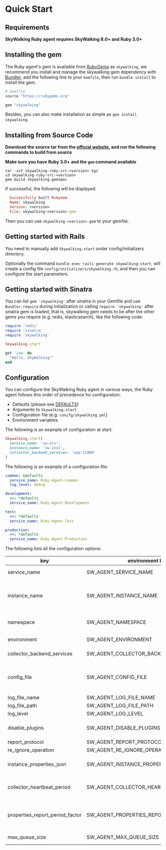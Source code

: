 # Quick Start

## Requirements

**SkyWalking Ruby agent requires SkyWalking 8.0+ and Ruby 3.0+**

## Installing the gem

The Ruby agent's gem is available from [RubyGems](https://rubygems.org/) as `skywalking`, we recommend you install and
manage the skywalking gem dependency with [Bundler](http://bundler.io/), add the following line to your `Gemfile`, then
run `bundle install` to install the gem.

~~~ruby
# Gemfile
source "https://rubygems.org"

gem "skywalking"
~~~

Besides, you can also make installation as simple as `gem install skywalking`.

## Installing from Source Code

**Download the source tar from the [official website](http://skywalking.apache.org/downloads/), and run the following commands to build from source**

**Make sure you have Ruby 3.0+ and the `gem` command available**

~~~shell
tar -zxf skywalking-ruby-src-<version>.tgz
cd skywalking-ruby-src-<version>
gem build skywalking.gemspec
~~~

If successful, the following will be displayed:

```ruby
  Successfully built RubyGem
  Name: skywalking
  Version: <version>
  File: skywalking-<version>.gem
```

Then you can use `skywalking-<version>.gem` to your gemfile.

## Getting started with Rails

You need to manually add `Skywalking.start` under config/initializers directory.

Optionally the command `bundle exec rails generate skywalking:start`, will create a config file
`config/initializers/skywalking.rb`, and then you can configure the start parameters.

## Getting started with Sinatra

You can list `gem 'skywalking'` after sinatra in your Gemfile and use `Bundler.require` during initialization or calling
`require 'skywalking'` after sinatra gem is loaded, that is, skywalking gem needs to be after the other gems you
require (e.g. redis, elasticsearch), like the following code:

~~~ruby
require 'redis'
require 'sinatra'
require 'skywalking'

Skywalking.start

get '/sw' do
  "Hello, SkyWalking!"
end
~~~

## Configuration

You can configure the SkyWalking Ruby agent in various ways, the Ruby agent follows this order of precedence for
configuration:

- Defaults (please
  see [DEFAULTS](https://github.com/apache/skywalking-ruby/blob/main/lib/skywalking/configuration.rb#L21))
- Arguments to `Skywalking.start`
- Configuration file (e.g. `conifg/skywalking.yml`)
- Environment variables

The following is an example of configuration at start:

~~~ruby
Skywalking.start(
  service_name: 'sw-srv',
  instance_name: 'sw-inst',
  collector_backend_services: 'oap:11800'
)
~~~

The following is an example of a configuration file:
~~~yaml
common: &defaults
  service_name: Ruby-Agent-Common
  log_level: debug

development:
  <<: *defaults
  service_name: Ruby-Agent-Development

test:
  <<: *defaults
  service_name: Ruby-Agent-Test

production:
  <<: *defaults
  service_name: Ruby-Agent-Production
~~~

The following lists all the configuration options:

| key                             | environment key                          | default value        | description                                                                                                                               |
|---------------------------------|------------------------------------------|----------------------|-------------------------------------------------------------------------------------------------------------------------------------------|
| service_name                    | SW_AGENT_SERVICE_NAME                    | Your_ApplicationName | The name of the service which showed in UI.                                                                                               |
| instance_name                   | SW_AGENT_INSTANCE_NAME                   | Your_InstanceName    | To obtain the environment variable key for the instance name, if it cannot be obtained, an instance name will be automatically generated. |
| namespace                       | SW_AGENT_NAMESPACE                       | Not set              | Namespace represents a subnet, such as kubernetes namespace, or 172.10..                                                                  |
| environment                     | SW_AGENT_ENVIRONMENT                     | Not set              | The name of the environment this service is deployed in                                                                                   |
| collector_backend_services      | SW_AGENT_COLLECTOR_BACKEND_SERVICES      | 127.0.0.1:11800      | Collector SkyWalking trace receiver service addresses.                                                                                    |
| config_file                     | SW_AGENT_CONFIG_FILE                     | Not set              | The absolute path to the configuration file, if empty, it will automatically search for config/skywalking.yml in the root directory.      |
| log_file_name                   | SW_AGENT_LOG_FILE_NAME                   | skywalking           | The name of the log file.                                                                                                                 |
| log_file_path                   | SW_AGENT_LOG_FILE_PATH                   | Not set              | The path to the log file.                                                                                                                 |
| log_level                       | SW_AGENT_LOG_LEVEL                       | info                 | The log level.                                                                                                                            |
| disable_plugins                 | SW_AGENT_DISABLE_PLUGINS                 | Not set              | The plugins to disable, multiple names should be split by comma, e.g. 'redis5,elasticsearch'.                                             |
| report_protocol                 | SW_AGENT_REPORT_PROTOCOL                 | grpc                 | The protocol to use for reporting.                                                                                                        |
| re_ignore_operation             | SW_AGENT_RE_IGNORE_OPERATION             | Not set              | Ignore specific URL paths.                                                                                                                |
| instance_properties_json        | SW_AGENT_INSTANCE_PROPERTIES_JSON        | Not set              | A custom JSON string to be reported as service instance properties, e.g. `{"key": "value"}`.                                              |
| collector_heartbeat_period      | SW_AGENT_COLLECTOR_HEARTBEAT_PERIOD      | 30                   | he agent will send heartbeat to OAP every `collector_heartbeat_period` seconds.                                                           |
| properties_report_period_factor | SW_AGENT_PROPERTIES_REPORT_PERIOD_FACTOR | 10                   | The agent will report service instance properties every `collector_heartbeat_period * properties_report_period_factor` seconds.           |
| max_queue_size                  | SW_AGENT_MAX_QUEUE_SIZE                  | 10000                | The maximum queue size for reporting data.                                                                                                |

